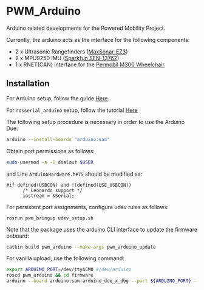 # PWM\_Arduino

Arduino related developments for the Powered Mobility Project.

Currently, the arduino acts as the interface for the following components:

- 2 x Ultrasonic Rangefinders ([MaxSonar-EZ3](https://www.maxbotix.com/Ultrasonic_Sensors/MB1030.htm))
- 2 x MPU9250 IMU ([Sparkfun SEN-13762](https://www.sparkfun.com/products/13762))
- 1 x RNET(CAN) interface for the [Permobil M300 Wheelchair](https://permobilus.com/product/m300-corpus-hd/)


## Installation

For Arduino setup, follow the guide [Here](https://www.arduino.cc/en/Guide/Linux).

For `rosserial_arduino` setup, follow the tutorial [Here](http://wiki.ros.org/rosserial_arduino/Tutorials)

The following setup procedure is necessary in order to use the Arduino Due:

```bash
arduino --install-boards "arduino:sam"
```

Obtain port permissions as follows:

```bash
sudo usermod -a -G dialout $USER
```

and Line `ArduinoHardware.h#75` should be modified as:

```
#if defined(USBCON) and !(defined(USE_USBCON))
      /* Leonardo support */
      iostream = &Serial;
```

For persistent port assignments, configure udev rules as follows:

```
rosrun pwm_bringup udev_setup.sh
```

Note that the package uses the arduino CLI interface to update the firmware onboard:

```bash
catkin build pwm_arduino --make-args pwm_arduino_update
```

For vanilla upload, use the following command:

```bash
export ARDUINO_PORT=/dev/ttyACM0 #/dev/arduino
roscd pwm_arduino && cd firmware
arduino --board arduino:sam:arduino_due_x_dbg --port ${ARDUINO_PORT} --upload firmware.ino
```
